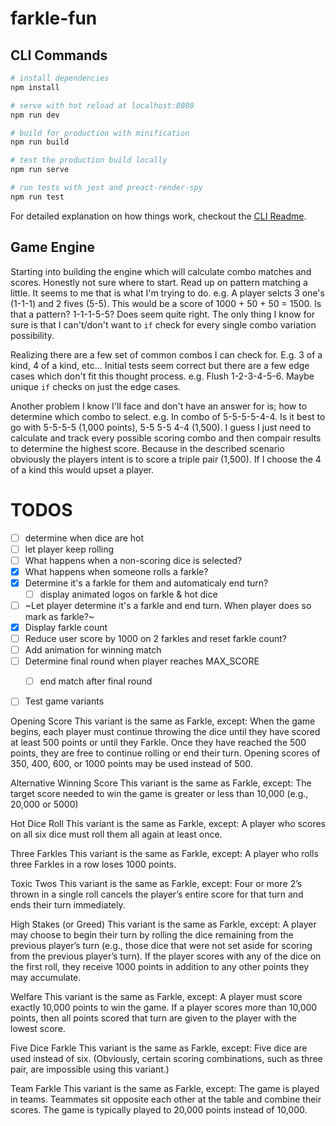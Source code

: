 # farkle-fun

## CLI Commands

``` bash
# install dependencies
npm install

# serve with hot reload at localhost:8080
npm run dev

# build for production with minification
npm run build

# test the production build locally
npm run serve

# run tests with jest and preact-render-spy 
npm run test
```

For detailed explanation on how things work, checkout the [CLI Readme](https://github.com/developit/preact-cli/blob/master/README.md).


## Game Engine

Starting into building the engine which will calculate combo matches and scores. Honestly not sure where to start. Read up on pattern matching a little. It seems to me that is what I'm trying to do. e.g. A player selcts 3 one's (1-1-1) and 2 fives (5-5). This would be a score of 1000 + 50 + 50 = 1500. Is that a pattern? 1-1-1-5-5? Does seem quite right. The only thing I know for sure is that I can't/don't want to `if` check for every single combo variation possibility.

Realizing there are a few set of common combos I can check for. E.g. 3 of a kind, 4 of a kind, etc... Initial tests seem correct but there are a few edge cases which don't fit this thought process. e.g. Flush 1-2-3-4-5-6. Maybe unique `if` checks on just the edge cases. 

Another problem I know I'll face and don't have an answer for is; how to determine which combo to select. e.g. In combo of 5-5-5-5-4-4. Is it best to go with 5-5-5-5 (1,000 points), 5-5 5-5 4-4 (1,500). I guess I just need to calculate and track every possible scoring combo and then compair results to determine the highest score. Because in the described scenario obviously the players intent is to score a triple pair (1,500). If I choose the 4 of a kind this would upset a player.


# TODOS

- [ ] determine when dice are hot
 - [ ] let player keep rolling
- [ ] What happens when a non-scoring dice is selected?
- [x] What happens when someone rolls a farkle?
 - [x] Determine it's a farkle for them and automaticaly end turn?
   - [ ] display animated logos on farkle & hot dice
 - [ ] ~Let player determine it's a farkle and end turn. When player does so mark as farkle?~
- [x] Display farkle count
 - [ ] Reduce user score by 1000 on 2 farkles and reset farkle count?
- [ ] Add animation for winning match
- [ ] Determine final round when player reaches MAX_SCORE
  - [ ] end match after final round


- [ ] Test game variants

Opening Score
This variant is the same as Farkle, except:
When the game begins, each player must continue throwing the dice until they have scored at least 500 points or until they Farkle. Once they have reached the 500 points, they are free to continue rolling or end their turn.
Opening scores of 350, 400, 600, or 1000 points may be used instead of 500.
 
Alternative Winning Score
This variant is the same as Farkle, except:
The target score needed to win the game is greater or less than 10,000 (e.g., 20,000 or 5000)
 
Hot Dice Roll
This variant is the same as Farkle, except:
A player who scores on all six dice must roll them all again at least once.
 
Three Farkles
This variant is the same as Farkle, except:
A player who rolls three Farkles in a row loses 1000 points.
 
Toxic Twos
This variant is the same as Farkle, except:
Four or more 2’s thrown in a single roll cancels the player’s entire score for that turn and ends their turn immediately.
 
High Stakes (or Greed)
This variant is the same as Farkle, except:
A player may choose to begin their turn by rolling the dice remaining from the previous player’s turn (e.g., those dice that were not set aside for scoring from the previous player’s turn). If the player scores with any of the dice on the first roll, they receive 1000 points in addition to any other points they may accumulate.
 
Welfare
This variant is the same as Farkle, except:
A player must score exactly 10,000 points to win the game. If a player scores more than 10,000 points, then all points scored that turn are given to the player with the lowest score.
 
Five Dice Farkle
This variant is the same as Farkle, except:
Five dice are used instead of six. (Obviously, certain scoring combinations, such as three pair, are impossible using this variant.)
 
Team Farkle
This variant is the same as Farkle, except:
The game is played in teams. Teammates sit opposite each other at the table and combine their scores. The game is typically played to 20,000 points instead of 10,000.
